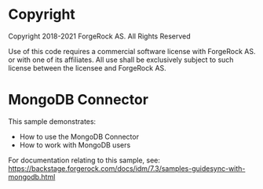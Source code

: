 Copyright
=============
Copyright 2018-2021 ForgeRock AS. All Rights Reserved

Use of this code requires a commercial software license with ForgeRock AS.
or with one of its affiliates. All use shall be exclusively subject
to such license between the licensee and ForgeRock AS.

MongoDB Connector
=============================

This sample demonstrates:
 * How to use the MongoDB Connector
 * How to work with MongoDB users
  

For documentation relating to this sample, see:
https://backstage.forgerock.com/docs/idm/7.3/samples-guidesync-with-mongodb.html
